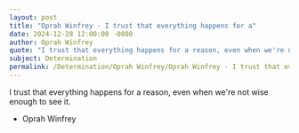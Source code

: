 ```yaml
---
layout: post
title: "Oprah Winfrey - I trust that everything happens for a"
date: 2024-12-28 12:00:00 -0000
author: Oprah Winfrey
quote: "I trust that everything happens for a reason, even when we're not wise enough to see it."
subject: Determination
permalink: /Determination/Oprah Winfrey/Oprah Winfrey - I trust that everything happens for a
---
```


I trust that everything happens for a reason, even when we're not wise enough to see it.

- Oprah Winfrey
